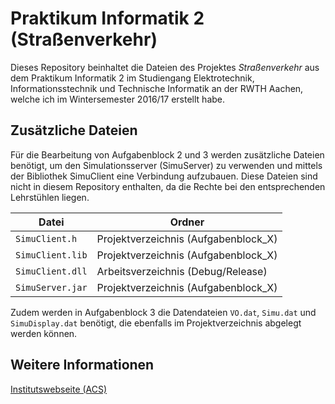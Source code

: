 Praktikum Informatik 2 (Straßenverkehr)
=======================================

Dieses Repository beinhaltet die Dateien des Projektes *Straßenverkehr* aus dem
Praktikum Informatik 2 im Studiengang Elektrotechnik, Informationsstechnik und
Technische Informatik an der RWTH Aachen, welche ich im Wintersemester 2016/17
erstellt habe.


Zusätzliche Dateien
-------------------

Für die Bearbeitung von Aufgabenblock 2 und 3 werden zusätzliche Dateien
benötigt, um den Simulationsserver (SimuServer) zu verwenden und mittels der
Bibliothek SimuClient eine Verbindung aufzubauen. Diese Dateien sind nicht in
diesem Repository enthalten, da die Rechte bei den entsprechenden Lehrstühlen
liegen.

| Datei            | Ordner                               |
|------------------|--------------------------------------|
| `SimuClient.h`   | Projektverzeichnis (Aufgabenblock_X) |
| `SimuClient.lib` | Projektverzeichnis (Aufgabenblock_X) |
| `SimuClient.dll` | Arbeitsverzeichnis (Debug/Release)   |
| `SimuServer.jar` | Projektverzeichnis (Aufgabenblock_X) |

Zudem werden in Aufgabenblock 3 die Datendateien `VO.dat`, `Simu.dat` und
`SimuDisplay.dat` benötigt, die ebenfalls im Projektverzeichnis abgelegt
werden können.


Weitere Informationen
---------------------

[Institutswebseite (ACS)](http://www.acs.eonerc.rwth-aachen.de/go/id/fzml)
